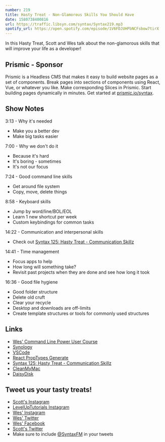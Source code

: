 ```yaml
---
number: 219
title: Hasty Treat - Non-Glamorous Skills You Should Have
date: 1580738400816
url: https://traffic.libsyn.com/syntax/Syntax219.mp3
spotify_url: https://open.spotify.com/episode/1V6FDJUHPbNCFsbow7tirX
---
```


In this Hasty Treat, Scott and Wes talk about the non-glamorous skills that will improve your life as a developer!

## Prismic - Sponsor
Prismic is a Headless CMS that makes it easy to build website pages as a set of components. Break pages into sections of components using React, Vue, or whatever you like. Make corresponding Slices in Prismic. Start building pages dynamically in minutes. Get started at [prismic.io/syntax](https://prismic.io/syntax).

## Show Notes

3:13 - Why it's needed

* Make you a better dev
* Make big tasks easier

7:00 - Why we don't do it

* Because it's hard
* It's boring - sometimes
* It's not our focus

7:24 - Good command line skills

* Get around file system
* Copy, move, delete things

8:58 - Keyboard skills

* Jump by word/line/BOL/EOL
* Learn 1 new shortcut per week
* Custom keybindings for common tasks

14:22 - Communication and interpersonal skills

* Check out [Syntax 125: Hasty Treat - Communication Skillz](https://syntax.fm/show/125/hasty-treat-communication-skillz)

14:41 - Time management

* Focus apps to help
* How long will something take?
* Revisit past projects when they are done and see how long it took

16:36 - Good file hygiene 

* Good folder structure
* Delete old cruft
* Clear your recycle
* Desktop and downloads are off-limits
* Create template structures or tools for commonly used structures

## Links
* [Wes' Command Line Power User Course](https://commandlinepoweruser.com/)
* [Synology](https://www.synology.com/)
* [VSCode](https://marketplace.visualstudio.com/)
* [React PropTypes Generate](https://marketplace.visualstudio.com/items?itemName=suming.react-proptypes-generate)
* [Syntax 125: Hasty Treat - Communication Skillz](https://syntax.fm/show/125/hasty-treat-communication-skillz)
* [CleanMyMac](https://macpaw.com/cleanmymac)
* [DaisyDisk](https://daisydiskapp.com/)

## Tweet us your tasty treats!
* [Scott's Instagram](https://www.instagram.com/stolinski/)
* [LevelUpTutorials Instagram](https://www.instagram.com/LevelUpTutorials/)
* [Wes' Instagram](https://www.instagram.com/wesbos/)
* [Wes' Twitter](https://twitter.com/wesbos)
* [Wes' Facebook](https://www.facebook.com/wesbos.developer)
* [Scott's Twitter](https://twitter.com/stolinski)
* Make sure to include [@SyntaxFM](https://twitter.com/SyntaxFM) in your tweets